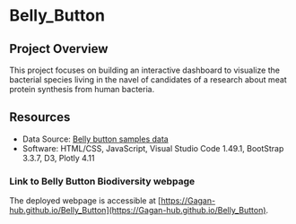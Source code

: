 # Belly_Button


## Project Overview
This project focuses on building an interactive dashboard to visualize the bacterial species living in the navel of candidates of a research about meat protein synthesis from human bacteria. 

## Resources
- Data Source: [Belly button samples data](https://github.com/Gagan-hub/Belly_Button/blob/main/samples.json)
- Software: HTML/CSS, JavaScript, Visual Studio Code 1.49.1, BootStrap 3.3.7, D3, Plotly 4.11

### Link to Belly Button Biodiversity webpage
The deployed webpage is accessible at [https://Gagan-hub.github.io/Belly_Button](https://Gagan-hub.github.io/Belly_Button).
